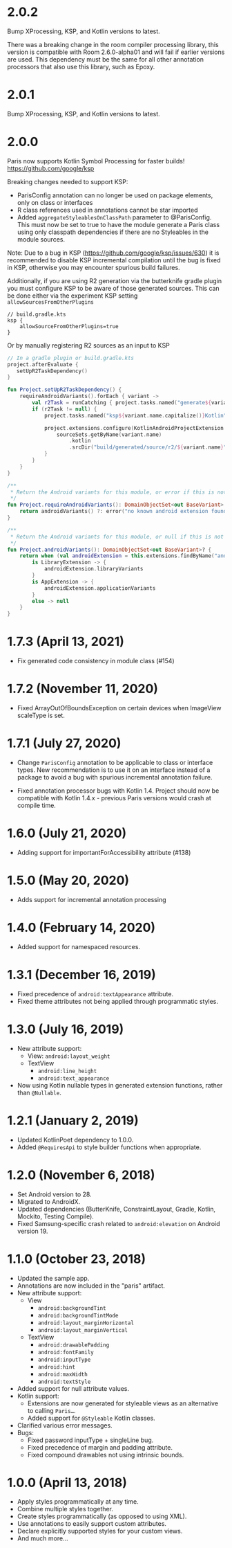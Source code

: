 # 2.0.2

Bump XProcessing, KSP, and Kotlin versions to latest.

There was a breaking change in the room compiler processing library, this version is compatible with Room 2.6.0-alpha01 and will fail if earlier versions are used.
This dependency must be the same for all other annotation processors that also use this library, such as Epoxy.

# 2.0.1

Bump XProcessing, KSP, and Kotlin versions to latest.

# 2.0.0
Paris now supports Kotlin Symbol Processing for faster builds! https://github.com/google/ksp

Breaking changes needed to support KSP:
- ParisConfig annotation can no longer be used on package elements, only on class or interfaces
- R class references used in annotations cannot be star imported
- Added `aggregateStyleablesOnClassPath` parameter to @ParisConfig. This must now be set to true to have the module generate a Paris class using only classpath dependencies if there are no Styleables in the module sources.

Note: Due to a bug in KSP (https://github.com/google/ksp/issues/630) it is recommended to disable KSP incremental compilation until the bug is fixed in KSP, otherwise you may encounter spurious build failures.

Additionally, if you are using R2 generation via the butterknife gradle plugin you must configure KSP to be aware of those generated sources.
This can be done either via the experiment KSP setting `allowSourcesFromOtherPlugins`
```
// build.gradle.kts
ksp {
    allowSourceFromOtherPlugins=true
}
```

Or by manually registering R2 sources as an input to KSP
```kotlin
// In a gradle plugin or build.gradle.kts
project.afterEvaluate {
   setUpR2TaskDependency()
}

fun Project.setUpR2TaskDependency() {
    requireAndroidVariants().forEach { variant ->
        val r2Task = runCatching { project.tasks.named("generate${variant.name.capitalize()}R2") }.getOrNull()
        if (r2Task != null) {
            project.tasks.named("ksp${variant.name.capitalize()}Kotlin").dependsOn(r2Task)

            project.extensions.configure(KotlinAndroidProjectExtension::class.java) {
                sourceSets.getByName(variant.name)
                    .kotlin
                    .srcDir("build/generated/source/r2/${variant.name}")
            }
        }
    }
}

/**
 * Return the Android variants for this module, or error if this is not a module with a known Android plugin.
 */
fun Project.requireAndroidVariants(): DomainObjectSet<out BaseVariant> {
    return androidVariants() ?: error("no known android extension found for ${project.name}")
}

/**
 * Return the Android variants for this module, or null if this is not a module with a known Android plugin.
 */
fun Project.androidVariants(): DomainObjectSet<out BaseVariant>? {
    return when (val androidExtension = this.extensions.findByName("android")) {
        is LibraryExtension -> {
            androidExtension.libraryVariants
        }
        is AppExtension -> {
            androidExtension.applicationVariants
        }
        else -> null
    }
}
```

# 1.7.3 (April 13, 2021)

- Fix generated code consistency in module class (#154)

# 1.7.2 (November 11, 2020)

- Fixed ArrayOutOfBoundsException on certain devices when ImageView scaleType is set.

# 1.7.1 (July 27, 2020)

- Change `ParisConfig` annotation to be applicable to class or interface types. New recommendation is to use it on an interface instead of a package
to avoid a bug with spurious incremental annotation failure.

- Fixed annotation processor bugs with Kotlin 1.4. Project should now be compatible with Kotlin 1.4.x - previous Paris versions would crash at compile time.

# 1.6.0 (July 21, 2020)

- Adding support for importantForAccessibility attribute (#138)

# 1.5.0 (May 20, 2020)

- Adds support for incremental annotation processing

# 1.4.0 (February 14, 2020)

- Added support for namespaced resources.

# 1.3.1 (December 16, 2019)

- Fixed precedence of `android:textAppearance` attribute.
- Fixed theme attributes not being applied through programmatic styles.

# 1.3.0 (July 16, 2019)

- New attribute support:
  - View: `android:layout_weight`
  - TextView
    - `android:line_height`
    - `android:text_appearance`
- Now using Kotlin nullable types in generated extension functions, rather than `@Nullable`.

# 1.2.1 (January 2, 2019)

- Updated KotlinPoet dependency to 1.0.0.
- Added `@RequiresApi` to style builder functions when appropriate.

# 1.2.0 (November 6, 2018)

- Set Android version to 28.
- Migrated to AndroidX.
- Updated dependencies (ButterKnife, ConstraintLayout, Gradle, Kotlin, Mockito, Testing Compile).
- Fixed Samsung-specific crash related to `android:elevation` on Android version 19.

# 1.1.0 (October 23, 2018)

- Updated the sample app.
- Annotations are now included in the "paris" artifact.
- New attribute support:
  - View
    - `android:backgroundTint`
    - `android:backgroundTintMode`
    - `android:layout_marginHorizontal`
    - `android:layout_marginVertical`
  - TextView
    - `android:drawablePadding`
    - `android:fontFamily`
    - `android:inputType`
    - `android:hint`
    - `android:maxWidth`
    - `android:textStyle`
- Added support for null attribute values.
- Kotlin support:
  - Extensions are now generated for styleable views as an alternative to calling `Paris…`.
  - Added support for `@Styleable` Kotlin classes.
- Clarified various error messages.
- Bugs:
  - Fixed password inputType + singleLine bug.
  - Fixed precedence of margin and padding attribute.
  - Fixed compound drawables not using intrinsic bounds.

# 1.0.0 (April 13, 2018)

- Apply styles programmatically at any time.
- Combine multiple styles together.
- Create styles programmatically (as opposed to using XML).
- Use annotations to easily support custom attributes.
- Declare explicitly supported styles for your custom views.
- And much more...
